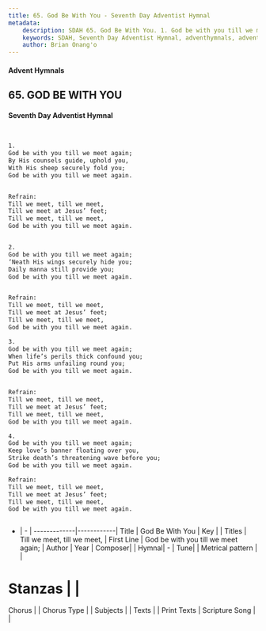 ```yaml
---
title: 65. God Be With You - Seventh Day Adventist Hymnal
metadata:
    description: SDAH 65. God Be With You. 1. God be with you till we meet again; By His counsels guide, uphold you, With His sheep securely fold you; God be with you till we meet again. 
    keywords: SDAH, Seventh Day Adventist Hymnal, adventhymnals, advent hymnals, God Be With You, God be with you till we meet again; ,Till we meet, till we meet,
    author: Brian Onang'o
---
```


#### Advent Hymnals
## 65. GOD BE WITH YOU
#### Seventh Day Adventist Hymnal

```txt


1.
God be with you till we meet again;
By His counsels guide, uphold you,
With His sheep securely fold you;
God be with you till we meet again.


Refrain:
Till we meet, till we meet,
Till we meet at Jesus’ feet;
Till we meet, till we meet,
God be with you till we meet again.


2.
God be with you till we meet again;
‘Neath His wings securely hide you;
Daily manna still provide you;
God be with you till we meet again.


Refrain:
Till we meet, till we meet,
Till we meet at Jesus’ feet;
Till we meet, till we meet,
God be with you till we meet again.

3.
God be with you till we meet again;
When life’s perils thick confound you;
Put His arms unfailing round you;
God be with you till we meet again.


Refrain:
Till we meet, till we meet,
Till we meet at Jesus’ feet;
Till we meet, till we meet,
God be with you till we meet again.

4.
God be with you till we meet again;
Keep love’s banner floating over you,
Strike death’s threatening wave before you;
God be with you till we meet again.

Refrain:
Till we meet, till we meet,
Till we meet at Jesus’ feet;
Till we meet, till we meet,
God be with you till we meet again.



```

- |   -  |
-------------|------------|
Title | God Be With You |
Key |  |
Titles | Till we meet, till we meet, |
First Line | God be with you till we meet again; |
Author | 
Year | 
Composer|  |
Hymnal|  - |
Tune|  |
Metrical pattern | |
# Stanzas |  |
Chorus |  |
Chorus Type |  |
Subjects |  |
Texts |  |
Print Texts | 
Scripture Song |  |
  
